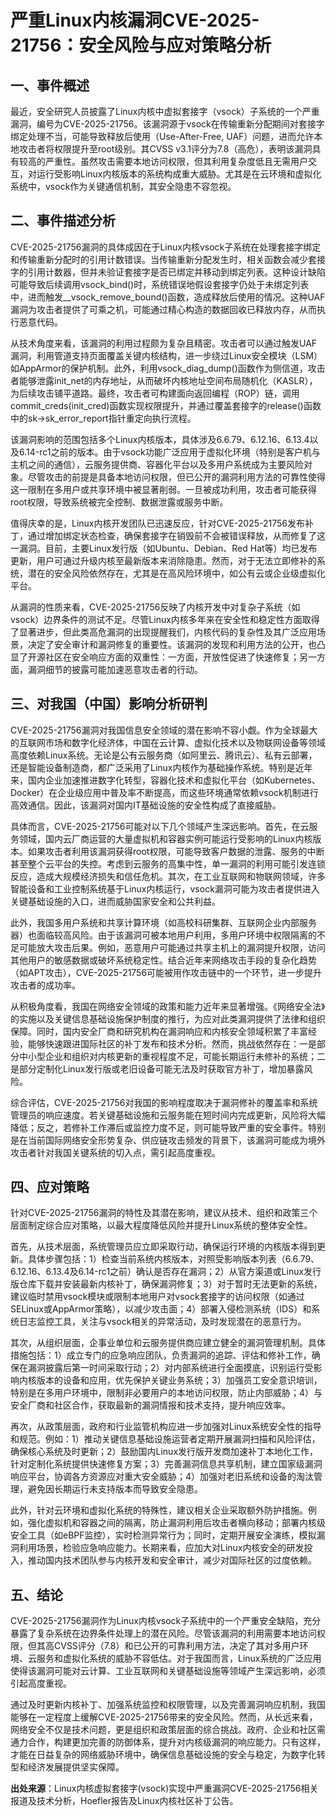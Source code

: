 # 严重Linux内核漏洞CVE-2025-21756：安全风险与应对策略分析

## 一、事件概述

  最近，安全研究人员披露了Linux内核中虚拟套接字（vsock）子系统的一个严重漏洞，编号为CVE-2025-21756。该漏洞源于vsock在传输重新分配期间对套接字绑定处理不当，可能导致释放后使用（Use-After-Free, UAF）问题，进而允许本地攻击者将权限提升至root级别。其CVSS v3.1评分为7.8（高危），表明该漏洞具有较高的严重性。虽然攻击需要本地访问权限，但其利用复杂度低且无需用户交互，对运行受影响Linux内核版本的系统构成重大威胁。尤其是在云环境和虚拟化系统中，vsock作为关键通信机制，其安全隐患不容忽视。

## 二、事件描述分析

  CVE-2025-21756漏洞的具体成因在于Linux内核vsock子系统在处理套接字绑定和传输重新分配时的引用计数错误。当传输重新分配发生时，相关函数会减少套接字的引用计数器，但并未验证套接字是否已绑定并移动到绑定列表。这种设计缺陷可能导致后续调用vsock_bind()时，系统错误地假设套接字仍处于未绑定列表中，进而触发__vsock_remove_bound()函数，造成释放后使用的情况。这种UAF漏洞为攻击者提供了可乘之机，可能通过精心构造的数据回收已释放内存，从而执行恶意代码。

  从技术角度来看，该漏洞的利用过程颇为复杂且精密。攻击者可以通过触发UAF漏洞，利用管道支持页面覆盖关键内核结构，进一步绕过Linux安全模块（LSM）如AppArmor的保护机制。此外，利用vsock_diag_dump()函数作为侧信道，攻击者能够泄露init_net的内存地址，从而破坏内核地址空间布局随机化（KASLR），为后续攻击铺平道路。最终，攻击者可构建面向返回编程（ROP）链，调用commit_creds(init_cred)函数实现权限提升，并通过覆盖套接字的release()函数中的sk->sk_error_report指针重定向执行流程。

  该漏洞影响的范围包括多个Linux内核版本，具体涉及6.6.79、6.12.16、6.13.4以及6.14-rc1之前的版本。由于vsock功能广泛应用于虚拟化环境（特别是客户机与主机之间的通信），云服务提供商、容器化平台以及多用户系统成为主要风险对象。尽管攻击的前提是具备本地访问权限，但已公开的漏洞利用方法的可靠性使得这一限制在多用户或共享环境中被显著削弱。一旦被成功利用，攻击者可能获得root权限，导致系统被完全控制、数据泄露或服务中断。

  值得庆幸的是，Linux内核开发团队已迅速反应，针对CVE-2025-21756发布补丁，通过增加绑定状态检查，确保套接字在销毁前不会被错误释放，从而修复了这一漏洞。目前，主要Linux发行版（如Ubuntu、Debian、Red Hat等）均已发布更新，用户可通过升级内核至最新版本来消除隐患。然而，对于无法立即修补的系统，潜在的安全风险依然存在，尤其是在高风险环境中，如公有云或企业级虚拟化平台。

  从漏洞的性质来看，CVE-2025-21756反映了内核开发中对复杂子系统（如vsock）边界条件的测试不足。尽管Linux内核多年来在安全性和稳定性方面取得了显著进步，但此类高危漏洞的出现提醒我们，内核代码的复杂性及其广泛应用场景，决定了安全审计和漏洞修复的重要性。该漏洞的发现和利用方法的公开，也凸显了开源社区在安全响应方面的双重性：一方面，开放性促进了快速修复；另一方面，漏洞细节的披露可能加速恶意攻击者的行动。

## 三、对我国（中国）影响分析研判

  CVE-2025-21756漏洞对我国信息安全领域的潜在影响不容小觑。作为全球最大的互联网市场和数字化经济体，中国在云计算、虚拟化技术以及物联网设备等领域高度依赖Linux系统。无论是公有云服务商（如阿里云、腾讯云）、私有云部署，还是智能设备制造商，都广泛采用了Linux内核作为基础操作系统。特别是近年来，国内企业加速推进数字化转型，容器化技术和虚拟化平台（如Kubernetes、Docker）在企业级应用中普及率不断提高，而这些环境通常依赖vsock机制进行高效通信。因此，该漏洞对国内IT基础设施的安全性构成了直接威胁。

  具体而言，CVE-2025-21756可能对以下几个领域产生深远影响。首先，在云服务领域，国内云厂商运营的大量虚拟机和容器实例可能运行受影响的Linux内核版本。如果攻击者利用该漏洞获得root权限，可能导致客户数据的泄露、服务的中断甚至整个云平台的失控。考虑到云服务的高集中性，单一漏洞的利用可能引发连锁反应，造成大规模经济损失和信任危机。其次，在工业互联网和物联网领域，许多智能设备和工业控制系统基于Linux内核运行，vsock漏洞可能为攻击者提供进入关键基础设施的入口，进而威胁国家安全和公共利益。

  此外，我国多用户系统和共享计算环境（如高校科研集群、互联网企业内部服务器）也面临较高风险。由于该漏洞可被本地用户利用，多用户环境中权限隔离的不足可能放大攻击后果。例如，恶意用户可能通过共享主机上的漏洞提升权限，访问其他用户的敏感数据或破坏系统稳定性。结合近年来网络攻击手段的复杂化趋势（如APT攻击），CVE-2025-21756可能被用作攻击链中的一个环节，进一步提升攻击者的成功率。

  从积极角度看，我国在网络安全领域的政策和能力近年来显著增强。《网络安全法》的实施以及关键信息基础设施保护制度的推行，为应对此类漏洞提供了法律和组织保障。同时，国内安全厂商和研究机构在漏洞响应和内核安全领域积累了丰富经验，能够快速跟进国际社区的补丁发布和技术分析。然而，挑战依然存在：一是部分中小型企业和组织对内核更新的重视程度不足，可能长期运行未修补的系统；二是部分定制化Linux发行版或老旧设备可能无法及时获取官方补丁，增加暴露风险。

  综合评估，CVE-2025-21756对我国的影响程度取决于漏洞修补的覆盖率和系统管理员的响应速度。若关键基础设施和云服务能在短时间内完成更新，风险将大幅降低；反之，若修补工作滞后或监控力度不足，则可能导致严重的安全事件。特别是在当前国际网络安全形势复杂、供应链攻击频发的背景下，该漏洞可能成为境外攻击者针对我国关键系统的切入点，需引起高度重视。

## 四、应对策略

  针对CVE-2025-21756漏洞的特性及其潜在影响，建议从技术、组织和政策三个层面制定综合应对策略，以最大程度降低风险并提升Linux系统的整体安全性。

  首先，从技术层面，系统管理员应立即采取行动，确保运行环境的内核版本得到更新。具体步骤包括：1）检查当前系统内核版本，对照受影响版本列表（6.6.79、6.12.16、6.13.4及6.14-rc1之前）确认是否存在漏洞；2）从官方渠道或Linux发行版仓库下载并安装最新内核补丁，确保漏洞修复；3）对于暂时无法更新的系统，建议临时禁用vsock模块或限制本地用户对vsock套接字的访问权限（如通过SELinux或AppArmor策略），以减少攻击面；4）部署入侵检测系统（IDS）和系统日志监控工具，关注与vsock相关的异常活动，及时发现潜在的恶意行为。

  其次，从组织层面，企事业单位和云服务提供商应建立健全的漏洞管理机制。具体措施包括：1）成立专门的应急响应团队，负责漏洞的追踪、评估和修补工作，确保在漏洞披露后第一时间采取行动；2）对内部系统进行全面摸底，识别运行受影响内核版本的设备和应用，优先保护关键业务系统；3）加强员工安全意识培训，特别是在多用户环境中，限制非必要用户的本地访问权限，防止内部威胁；4）与安全厂商和社区合作，获取最新的漏洞情报和技术支持，提升响应效率。

  再次，从政策层面，政府和行业监管机构应进一步加强对Linux系统安全性的指导和规范。例如：1）推动关键信息基础设施运营者定期开展漏洞扫描和风险评估，确保核心系统及时更新；2）鼓励国内Linux发行版开发商加速补丁本地化工作，针对定制化系统提供快速修复方案；3）完善漏洞信息共享机制，建立国家级漏洞响应平台，协调各方资源应对重大安全威胁；4）加强对老旧系统和设备的淘汰管理，避免因长期运行未支持版本而导致安全隐患。

  此外，针对云环境和虚拟化系统的特殊性，建议相关企业采取额外防护措施。例如，强化虚拟机和容器之间的隔离，防止漏洞利用后攻击者横向移动；部署内核级安全工具（如eBPF监控），实时检测异常行为；同时，定期开展安全演练，模拟漏洞利用场景，检验应急响应能力。长期来看，应加大对Linux内核安全的研发投入，推动国内技术团队参与内核开发和安全审计，减少对国际社区的过度依赖。

## 五、结论

  CVE-2025-21756漏洞作为Linux内核vsock子系统中的一个严重安全缺陷，充分暴露了复杂系统在边界条件处理上的潜在风险。尽管该漏洞的利用需要本地访问权限，但其高CVSS评分（7.8）和已公开的可靠利用方法，决定了其对多用户环境、云服务和虚拟化系统的威胁不容低估。对于我国而言，Linux系统的广泛应用使得该漏洞可能对云计算、工业互联网和关键基础设施等领域产生深远影响，必须引起高度重视。

  通过及时更新内核补丁、加强系统监控和权限管理，以及完善漏洞响应机制，我国能够在一定程度上缓解CVE-2025-21756带来的安全风险。然而，从长远来看，网络安全不仅是技术问题，更是组织和政策层面的综合挑战。政府、企业和社区需通力合作，构建更加完善的防御体系，提升对内核级漏洞的响应能力。只有这样，才能在日益复杂的网络威胁环境中，确保信息基础设施的安全与稳定，为数字化转型和经济发展提供坚实保障。

**出处来源**：Linux内核虚拟套接字(vsock)实现中严重漏洞CVE-2025-21756相关报道及技术分析，Hoefler报告及Linux内核社区补丁公告。